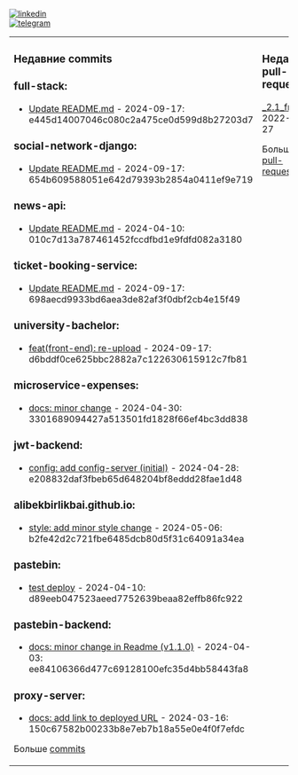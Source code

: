 [![linkedin](https://img.shields.io/badge/-Alibek_Birlikbai-161616?style=flat-square&labelColor=161616&logo=LinkedIn&logoColor=white&color=161616)](https://www.linkedin.com/in/alibek-birlikbai/)  
[![telegram](https://img.shields.io/badge/-@alibekbirlikbai-161616?style=flat-square&labelColor=161616&logo=Telegram&logoColor=white&color=161616)](https://t.me/alibekbirlikbai)  


<table><tr><td valign="top" width="33%">

### Недавние commits
<!-- recent_commits starts -->
### full-stack:
- [Update README.md](https://github.com/alibekbirlikbai/full-stack/commit/e445d14007046c080c2a475ce0d599d8b27203d7) - 2024-09-17: e445d14007046c080c2a475ce0d599d8b27203d7

### social-network-django:
- [Update README.md](https://github.com/alibekbirlikbai/social-network-django/commit/654b609588051e642d79393b2854a0411ef9e719) - 2024-09-17: 654b609588051e642d79393b2854a0411ef9e719

### news-api:
- [Update README.md](https://github.com/alibekbirlikbai/news-api/commit/010c7d13a787461452fccdfbd1e9fdfd082a3180) - 2024-04-10: 010c7d13a787461452fccdfbd1e9fdfd082a3180

### ticket-booking-service:
- [Update README.md](https://github.com/alibekbirlikbai/ticket-booking-service/commit/698aecd9933bd6aea3de82af3f0dbf2cb4e15f49) - 2024-09-17: 698aecd9933bd6aea3de82af3f0dbf2cb4e15f49

### university-bachelor:
- [feat(front-end): re-upload](https://github.com/alibekbirlikbai/university-bachelor/commit/d6bddf0ce625bbc2882a7c122630615912c7fb81) - 2024-09-17: d6bddf0ce625bbc2882a7c122630615912c7fb81

### microservice-expenses:
- [docs: minor change](https://github.com/alibekbirlikbai/microservice-expenses/commit/3301689094427a513501fd1828f66ef4bc3dd838) - 2024-04-30: 3301689094427a513501fd1828f66ef4bc3dd838

### jwt-backend:
- [config: add config-server (initial)](https://github.com/alibekbirlikbai/jwt-backend/commit/e208832daf3fbeb65d648204bf8eddd28fae1d48) - 2024-04-28: e208832daf3fbeb65d648204bf8eddd28fae1d48

### alibekbirlikbai.github.io:
- [style: add minor style change](https://github.com/alibekbirlikbai/alibekbirlikbai.github.io/commit/b2fe42d2c721fbe6485dcb80d5f31c64091a34ea) - 2024-05-06: b2fe42d2c721fbe6485dcb80d5f31c64091a34ea

### pastebin:
- [test deploy](https://github.com/alibekbirlikbai/pastebin/commit/d89eeb047523aeed7752639beaa82effb86fc922) - 2024-04-10: d89eeb047523aeed7752639beaa82effb86fc922

### pastebin-backend:
- [docs: minor change in Readme (v1.1.0)](https://github.com/alibekbirlikbai/pastebin-backend/commit/ee84106366d477c69128100efc35d4bb58443fa8) - 2024-04-03: ee84106366d477c69128100efc35d4bb58443fa8

### proxy-server:
- [docs: add link to deployed URL](https://github.com/alibekbirlikbai/proxy-server/commit/150c67582b00233b8e7eb7b18a55e0e4f0f7efdc) - 2024-03-16: 150c67582b00233b8e7eb7b18a55e0e4f0f7efdc
<!-- recent_commits ends -->
Больше [commits](https://github.com/alibekbirlikbai/alibekbirlikbai/blob/main/commits.md)
</td><td valign="top" width="34%">

### Недавние pull-requests
<!-- recent_pull_requests starts -->
[_2.1_front](https://github.com/alibekbirlikbai/ticket-booking-service/pull/7) - 2022-07-27
<!-- recent_pull_requests ends -->
Больше [pull-requests](https://github.com/alibekbirlikbai/alibekbirlikbai/blob/main/pull_requests.md)
</td><td valign="top" width="33%">

### Недавние releases
<!-- recent_releases starts -->
[alibekbirlikbai.github.io v1.1 (Sidebar position-sticky)](https://github.com/alibekbirlikbai/alibekbirlikbai.github.io/releases/tag/v1.1) - 2024-03-16

[pastebin-backend v1.1.0](https://github.com/alibekbirlikbai/pastebin-backend/releases/tag/v1.1.0) - 2024-03-23
<!-- recent_releases ends -->
Больше [releases](https://github.com/alibekbirlikbai/alibekbirlikbai/blob/main/releases.md)
</td></tr></table>
